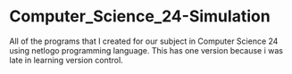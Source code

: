 # Computer_Science_24-Simulation
All of the programs that I created for our subject in Computer Science 24 using netlogo programming language. 
This has one version because i was late in learning version control.
